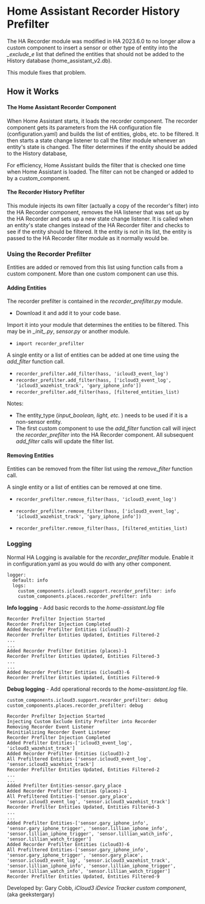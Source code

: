 # Home Assistant Recorder History Prefilter

The HA Recorder module was modified in HA 2023.6.0 to no longer allow a custom component to insert a sensor or other type of entity into the *_exclude_e* list that defined the entities that should not be added to the History database (home_assistant_v2.db).

This module fixes that problem. 



## How it Works

#### The Home Assistant Recorder Component

When Home Assistant starts, it loads the recorder component. The recorder component gets its parameters from the HA configuration file (configuration.yaml) and builds the list of entities, globs, etc. to be filtered. It then starts a state change listener to call the filter module whenever an entity's state is changed. The filter determines if the entity should be added to the History database,

For efficiency, Home Assistant builds the filter that is checked one time when Home Assistant is loaded. The filter can not be changed or added to by a custom_component.

#### The Recorder History Prefilter

This module injects its own filter (actually a copy of the recorder's filter) into the HA Recorder component, removes the HA listener that was set up by the HA Recorder and sets up a new state change listener. It is called when an entity's state changes instead of the HA Recorder filter and checks to see if the entity should be filtered. It the entity is not in its list, the entity is passed to the HA Recorder filter module as it normally would be.

### Using the Recorder Prefilter

Entities are added or removed from this list using function calls from a custom component. More than one custom component can use this.

#### Adding Entities

The recorder prefilter is contained in the *recorder_prefilter.py* module. 

- Download it and add it to your code base.

Import it into your module that determines the entities to be filtered. This may be in  *\__init__.py*, *sensor.py* or another module.

- `import recorder_prefilter`

A single entity or a list of entities can be added at one time using the *add_filter* function call.

- `recorder_prefilter.add_filter(hass, 'icloud3_event_log')`
- `recorder_prefilter.add_filter(hass, ['icloud3_event_log', 'icloud3_wazehist_track', 'gary_iphone_info'])`
- `recorder_prefilter.add_filter(hass, [filtered_entities_list)`

Notes: 

- The entity_type (*input_boolean, light, etc.* ) needs to be used if it is a non-sensor entity. 
- The first custom component to use the *add_filter* function call will inject the *recorder_prefilter* into the HA Recorder component. All subsequent *add_filter* calls will update the filter list.

#### Removing Entities

Entities can be removed from the filter list using the *remove_filter* function call.

A single entity or a list of entities can be removed at one time.

- `recorder_prefilter.remove_filter(hass, 'icloud3_event_log')`

- `recorder_prefilter.remove_filter(hass, ['icloud3_event_log', 'icloud3_wazehist_track', 'gary_iphone_info'])`

- `recorder_prefilter.remove_filter(hass, [filtered_entities_list)`

  

### Logging

Normal HA Logging is available for the *recorder_prefilter* module. Enable it in configuration.yaml as you would do with any other component.

    logger:
      default: info
      logs:
        custom_components.icloud3.support.recorder_prefilter: info
        custom_components.places.recorder_prefilter: info

**Info logging** - Add basic records to the *home-assistant.log* file

```Recorder Prefilter Injection Started
Recorder Prefilter Injection Started
Recorder Prefilter Injection Completed
Added Recorder Prefilter Entities (icloud3)-2
Recorder Prefilter Entities Updated, Entities Filtered-2
...
...
Added Recorder Prefilter Entities (places)-1
Recorder Prefilter Entities Updated, Entities Filtered-3
...
...
Added Recorder Prefilter Entities (icloud3)-6
Recorder Prefilter Entities Updated, Entities Filtered-9
```



**Debug logging** - Add operational records to the *home-assistant.log* file.

    custom_components.icloud3.support.recorder_prefilter: debug
    custom_components.places.recorder_prefilter: debug

```Recorder Prefilter Injection Started
Recorder Prefilter Injection Started
Injecting Custom Exclude Entity Prefilter into Recorder
Removing Recorder Event Listener
Reinitializing Recorder Event Listener
Recorder Prefilter Injection Completed
Added Prefilter Entities-['icloud3_event_log', 'icloud3_wazehist_track']
Added Recorder Prefilter Entities (icloud3)-2
All Prefiltered Entities-['sensor.icloud3_event_log', 'sensor.icloud3_wazehist_track']
Recorder Prefilter Entities Updated, Entities Filtered-2
...
...
Added Prefilter Entities-sensor.gary_place
Added Recorder Prefilter Entities (places)-1
All Prefiltered Entities-['sensor.gary_place', 'sensor.icloud3_event_log', 'sensor.icloud3_wazehist_track']
Recorder Prefilter Entities Updated, Entities Filtered-3
...
...
Added Prefilter Entities-['sensor.gary_iphone_info', 'sensor.gary_iphone_trigger', 'sensor.lillian_iphone_info', 'sensor.lillian_iphone_trigger', 'sensor.lillian_watch_info', 'sensor.lillian_watch_trigger']
Added Recorder Prefilter Entities (icloud3)-6
All Prefiltered Entities-['sensor.gary_iphone_info', 'sensor.gary_iphone_trigger', 'sensor.gary_place', 'sensor.icloud3_event_log', 'sensor.icloud3_wazehist_track', 'sensor.lillian_iphone_info', 'sensor.lillian_iphone_trigger', 'sensor.lillian_watch_info', 'sensor.lillian_watch_trigger']
Recorder Prefilter Entities Updated, Entities Filtered-9

```



Developed by:  Gary Cobb, *iCloud3 iDevice Tracker custom component*, (aka geekstergary)